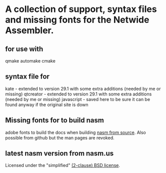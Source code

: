 # A collection of support, syntax files and missing fonts for the Netwide Assembler.

## for use with
  qmake
  automake
  cmake

## syntax file for
  kate        - extended to version 29.1 with some extra additions (needed by me or missing)
  qtcreator   - extended to version 29.1 with some extra additions (needed by me or missing)
  javascript  - saved here to be sure it can be found anyway if the original site is down

## Missing fonts for to build nasm
adobe fonts to build the docs when building [nasm from source](https://www.nasm.us/pub/nasm/snapshots/latest/).  Also possible from github but the man pages are revoked.

## latest nasm version from nasm.us

Licensed under the "simplified"
[(2-clause) BSD license](https://opensource.org/licenses/BSD-2-Clause).

